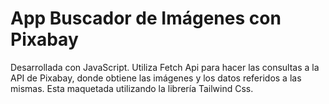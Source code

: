 # App Buscador de Imágenes con Pixabay
Desarrollada con JavaScript. Utiliza Fetch Api para hacer las consultas a la API de Pixabay, donde obtiene las imágenes y los datos referidos a las mismas.
Esta maquetada utilizando la librería Tailwind Css.
